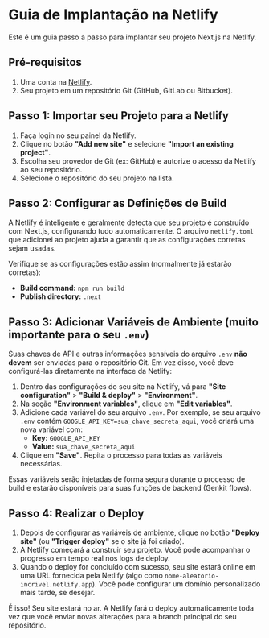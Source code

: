 # Guia de Implantação na Netlify

Este é um guia passo a passo para implantar seu projeto Next.js na Netlify.

## Pré-requisitos

1.  Uma conta na [Netlify](https://www.netlify.com/).
2.  Seu projeto em um repositório Git (GitHub, GitLab ou Bitbucket).

## Passo 1: Importar seu Projeto para a Netlify

1.  Faça login no seu painel da Netlify.
2.  Clique no botão **"Add new site"** e selecione **"Import an existing project"**.
3.  Escolha seu provedor de Git (ex: GitHub) e autorize o acesso da Netlify ao seu repositório.
4.  Selecione o repositório do seu projeto na lista.

## Passo 2: Configurar as Definições de Build

A Netlify é inteligente e geralmente detecta que seu projeto é construído com Next.js, configurando tudo automaticamente. O arquivo `netlify.toml` que adicionei ao projeto ajuda a garantir que as configurações corretas sejam usadas.

Verifique se as configurações estão assim (normalmente já estarão corretas):

-   **Build command:** `npm run build`
-   **Publish directory:** `.next`

## Passo 3: Adicionar Variáveis de Ambiente (muito importante para o seu `.env`)

Suas chaves de API e outras informações sensíveis do arquivo `.env` **não devem** ser enviadas para o repositório Git. Em vez disso, você deve configurá-las diretamente na interface da Netlify:

1.  Dentro das configurações do seu site na Netlify, vá para **"Site configuration"** > **"Build & deploy"** > **"Environment"**.
2.  Na seção **"Environment variables"**, clique em **"Edit variables"**.
3.  Adicione cada variável do seu arquivo `.env`. Por exemplo, se seu arquivo `.env` contém `GOOGLE_API_KEY=sua_chave_secreta_aqui`, você criará uma nova variável com:
    -   **Key:** `GOOGLE_API_KEY`
    -   **Value:** `sua_chave_secreta_aqui`
4.  Clique em **"Save"**. Repita o processo para todas as variáveis necessárias.

Essas variáveis serão injetadas de forma segura durante o processo de build e estarão disponíveis para suas funções de backend (Genkit flows).

## Passo 4: Realizar o Deploy

1.  Depois de configurar as variáveis de ambiente, clique no botão **"Deploy site"** (ou **"Trigger deploy"** se o site já foi criado).
2.  A Netlify começará a construir seu projeto. Você pode acompanhar o progresso em tempo real nos logs de deploy.
3.  Quando o deploy for concluído com sucesso, seu site estará online em uma URL fornecida pela Netlify (algo como `nome-aleatorio-incrivel.netlify.app`). Você pode configurar um domínio personalizado mais tarde, se desejar.

É isso! Seu site estará no ar. A Netlify fará o deploy automaticamente toda vez que você enviar novas alterações para a branch principal do seu repositório.
